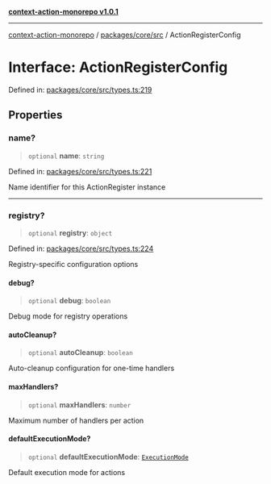 [**context-action-monorepo v1.0.1**](../../../../README.md)

***

[context-action-monorepo](../../../../README.md) / [packages/core/src](../README.md) / ActionRegisterConfig

# Interface: ActionRegisterConfig

Defined in: [packages/core/src/types.ts:219](https://github.com/mineclover/context-action/blob/2861d61b4b5d930e9e7f5277983455dc296dc859/packages/core/src/types.ts#L219)

## Properties

### name?

> `optional` **name**: `string`

Defined in: [packages/core/src/types.ts:221](https://github.com/mineclover/context-action/blob/2861d61b4b5d930e9e7f5277983455dc296dc859/packages/core/src/types.ts#L221)

Name identifier for this ActionRegister instance

***

### registry?

> `optional` **registry**: `object`

Defined in: [packages/core/src/types.ts:224](https://github.com/mineclover/context-action/blob/2861d61b4b5d930e9e7f5277983455dc296dc859/packages/core/src/types.ts#L224)

Registry-specific configuration options

#### debug?

> `optional` **debug**: `boolean`

Debug mode for registry operations

#### autoCleanup?

> `optional` **autoCleanup**: `boolean`

Auto-cleanup configuration for one-time handlers

#### maxHandlers?

> `optional` **maxHandlers**: `number`

Maximum number of handlers per action

#### defaultExecutionMode?

> `optional` **defaultExecutionMode**: [`ExecutionMode`](../type-aliases/ExecutionMode.md)

Default execution mode for actions
